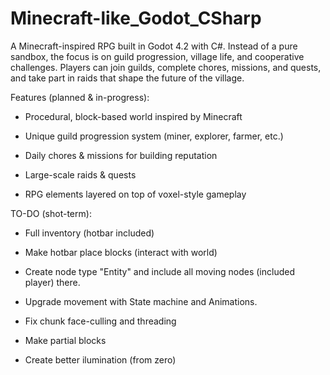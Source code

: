 # Minecraft-like_Godot_CSharp
A Minecraft-inspired RPG built in Godot 4.2 with C#.
Instead of a pure sandbox, the focus is on guild progression, village life, and cooperative challenges. Players can join guilds, complete chores, missions, and quests, and take part in raids that shape the future of the village.

Features (planned & in-progress):

- Procedural, block-based world inspired by Minecraft

- Unique guild progression system (miner, explorer, farmer, etc.)

- Daily chores & missions for building reputation

- Large-scale raids & quests

- RPG elements layered on top of voxel-style gameplay

TO-DO (shot-term):

- Full inventory (hotbar included)
  
- Make hotbar place blocks (interact with world)

- Create node type "Entity" and include all moving nodes (included player) there.

- Upgrade movement with State machine and Animations.

- Fix chunk face-culling and threading

- Make partial blocks

- Create better ilumination (from zero)
